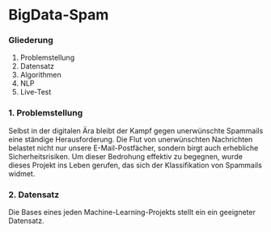 # BigData-Spam

### Gliederung
1. Problemstellung
2. Datensatz
2. Algorithmen
3. NLP
4. Live-Test

### 1. Problemstellung
Selbst in der digitalen Ära bleibt der Kampf gegen unerwünschte Spammails eine ständige Herausforderung. 
Die Flut von unerwünschten Nachrichten belastet nicht nur unsere E-Mail-Postfächer, sondern birgt auch erhebliche Sicherheitsrisiken. 
Um dieser Bedrohung effektiv zu begegnen, wurde dieses Projekt ins Leben gerufen, das sich der Klassifikation von Spammails widmet.

### 2. Datensatz
Die Bases eines jeden Machine-Learning-Projekts stellt ein ein geeigneter Datensatz.


